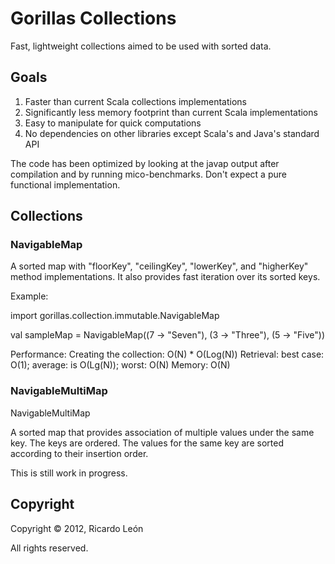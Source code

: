 Gorillas Collections
====================

Fast, lightweight collections aimed to be used with sorted data.

Goals
-----

1. Faster than current Scala collections implementations
2. Significantly less memory footprint than current Scala implementations
3. Easy to manipulate for quick computations
4. No dependencies on other libraries except Scala's and Java's standard API

The code has been optimized by looking at the javap output after compilation and by running mico-benchmarks.  Don't expect a pure functional implementation.

Collections
-----------

### NavigableMap ###

A sorted map with "floorKey", "ceilingKey", "lowerKey", and "higherKey" method implementations.  It also provides fast iteration over its sorted keys.

Example:

import gorillas.collection.immutable.NavigableMap

val sampleMap = NavigableMap((7 -> "Seven"), (3 -> "Three"), (5 -> "Five"))

Performance:
Creating the collection: O(N) *  O(Log(N))
Retrieval: best case: O(1); average: is O(Lg(N)); worst: O(N)
Memory: O(N)

### NavigableMultiMap ###

NavigableMultiMap

A sorted map that provides association of multiple values under the same key.  The keys are ordered.  The values for the same key are sorted according to their insertion order.

This is still work in progress.

Copyright
---------

Copyright &copy; 2012, Ricardo Le&oacute;n

All rights reserved.
